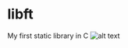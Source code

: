# libft
My first static library in C
![alt text](https://github.com/[DailyWind00]/[libft]/blob/[main]/fr.libft.subject.pdf?raw=true)
